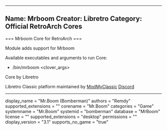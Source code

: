 -----------------------
Name: Mrboom
Creator: Libretro
Category: Official RetroArch Cores
-----------------------

=== Mrboom Core for RetroArch ===

Module adds support for Mrboom

Available executables and arguments to run Core:
- /bin/mrboom <rom> <clover_args>

Core by Libretro

Libretro Classic platform maintained by [ModMyClassic](https://modmyclassic.com) [Discord](https://discordapp.com/invite/8gygsrw)

-----------------------

display_name = "Mr.Boom (Bomberman)"
authors = "Remdy"
supported_extensions = ""
corename = "Mr.Boom"
categories = "Game"
systemname = "Mr.Boom"
systemid = "bomberman"
database = "MrBoom"
license = ""
supported_extensions = "desktop"
permissions = ""
display_version = "3.1"
supports_no_game = "true"
